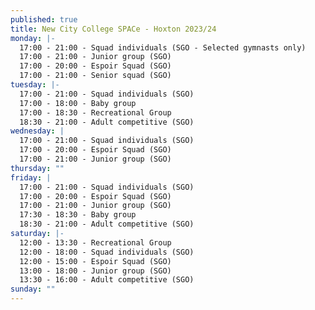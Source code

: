 ```yaml
---
published: true
title: New City College SPACe - Hoxton 2023/24
monday: |-
  17:00 - 21:00 - Squad individuals (SGO - Selected gymnasts only)
  17:00 - 21:00 - Junior group (SGO)
  17:00 - 20:00 - Espoir Squad (SGO)
  17:00 - 21:00 - Senior squad (SGO)
tuesday: |-
  17:00 - 21:00 - Squad individuals (SGO)
  17:00 - 18:00 - Baby group 
  17:00 - 18:30 - Recreational Group
  18:30 - 21:00 - Adult competitive (SGO)
wednesday: |
  17:00 - 21:00 - Squad individuals (SGO)
  17:00 - 20:00 - Espoir Squad (SGO)
  17:00 - 21:00 - Junior group (SGO)
thursday: ""
friday: |
  17:00 - 21:00 - Squad individuals (SGO)
  17:00 - 20:00 - Espoir Squad (SGO)
  17:00 - 21:00 - Junior group (SGO)
  17:30 - 18:30 - Baby group
  18:30 - 21:00 - Adult competitive (SGO)
saturday: |-
  12:00 - 13:30 - Recreational Group
  12:00 - 18:00 - Squad individuals (SGO)
  12:00 - 15:00 - Espoir Squad (SGO)
  13:00 - 18:00 - Junior group (SGO)
  13:30 - 16:00 - Adult competitive (SGO)
sunday: ""
---
```

